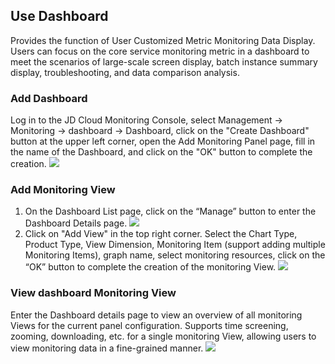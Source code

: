 ## Use Dashboard
Provides the function of User Customized Metric Monitoring Data Display. Users can focus on the core service monitoring metric in a dashboard to meet the scenarios of large-scale screen display, batch instance summary display, troubleshooting, and data comparison analysis.

### Add Dashboard
Log in to the JD Cloud Monitoring Console, select Management -> Monitoring -> dashboard -> Dashboard, click on the "Create Dashboard" button at the upper left corner, open the Add Monitoring Panel page, fill in the name of the Dashboard, and click on the "OK" button to complete the creation.
![](https://raw.githubusercontent.com/jdcloudcom/cn/edit/image/Cloud-Monitor/zuijiashijian/%E6%9C%80%E4%BD%B3%E5%AE%9E%E8%B7%B51.1.png)
### Add Monitoring View
1. On the Dashboard List page, click on the “Manage” button to enter the Dashboard Details page.
![](https://github.com/jdcloudcom/cn/blob/zhangwenjie30-patch-4/image/Cloud-Monitor/dashboard/%E7%9B%91%E6%8E%A7%E9%9D%A2%E6%9D%BF%E8%AF%A6%E6%83%85.png)
2. Click on "Add View" in the top right corner. Select the Chart Type, Product Type, View Dimension, Monitoring Item (support adding multiple Monitoring Items), graph name, select monitoring resources, click on the “OK” button to complete the creation of the monitoring View.
![](https://raw.githubusercontent.com/jdcloudcom/cn/edit/image/Cloud-Monitor/zuijiashijian/%E6%9C%80%E4%BD%B3%E5%AE%9E%E8%B7%B51.2.png)
### View dashboard Monitoring View
Enter the Dashboard details page to view an overview of all monitoring Views for the current panel configuration. Supports time screening, zooming, downloading, etc. for a single monitoring View, allowing users to view monitoring data in a fine-grained manner.
![](https://raw.githubusercontent.com/jdcloudcom/cn/zhangwenjie30-patch-4/image/Cloud-Monitor/dashboard/%E6%9F%A5%E7%9C%8B%E7%9B%91%E6%8E%A7%E5%9B%BE%E8%A1%A8.png)
